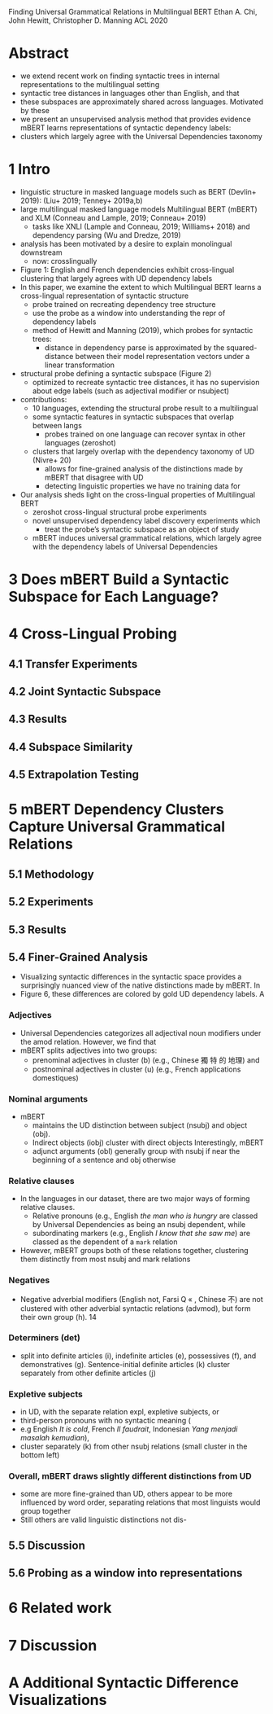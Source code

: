 Finding Universal Grammatical Relations in Multilingual BERT
Ethan A. Chi, John Hewitt, Christopher D. Manning
ACL 2020

# Abstract

* we extend recent work on finding syntactic trees in internal representations
  to the multilingual setting
* syntactic tree distances in languages other than English, and that 
* these subspaces are approximately shared across languages. Motivated by these
* we present an unsupervised analysis method that provides evidence 
  mBERT learns representations of syntactic dependency labels:
* clusters which largely agree with the Universal Dependencies taxonomy

# 1 Intro

* linguistic structure in masked language models such as BERT (Devlin+ 2019):
  (Liu+ 2019; Tenney+ 2019a,b)
* large multilingual masked language models
  Multilingual BERT (mBERT) and XLM (Conneau and Lample, 2019; Conneau+ 2019)
  * tasks like XNLI (Lample and Conneau, 2019; Williams+ 2018) and
    dependency parsing (Wu and Dredze, 2019)
* analysis has been motivated by a desire to explain monolingual downstream
  * now: crosslingually
* Figure 1: English and French dependencies exhibit cross-lingual clustering
  that largely agrees with UD dependency labels
* In this paper, we examine the extent to which Multilingual BERT learns a
  cross-lingual representation of syntactic structure
  * probe trained on recreating dependency tree structure
  * use the probe as a window into understanding the repr of dependency labels
  * method of Hewitt and Manning (2019), which probes for syntactic trees:
    * distance in dependency parse is approximated by the squared-distance
      between their model representation vectors under a linear transformation
* structural probe defining a syntactic subspace (Figure 2)
  * optimized to recreate syntactic tree distances, it has
    no supervision about edge labels (such as adjectival modifier or nsubject)
* contributions:
  * 10 languages, extending the structural probe result to a multilingual
  * some syntactic features in syntactic subspaces that overlap between langs
    * probes trained on one language can recover syntax in other languages
      (zeroshot)
  * clusters that largely overlap with the dependency taxonomy of UD (Nivre+ 20)
    * allows for fine-grained analysis of the distinctions made by mBERT that
      disagree with UD
    * detecting linguistic properties we have no training data for
* Our analysis sheds light on the cross-lingual properties of Multilingual BERT
  * zeroshot cross-lingual structural probe experiments
  * novel unsupervised dependency label discovery experiments which
    * treat the probe’s syntactic subspace as an object of study
  * mBERT induces universal grammatical relations, which
    largely agree with the dependency labels of Universal Dependencies

# 3 Does mBERT Build a Syntactic Subspace for Each Language?

# 4 Cross-Lingual Probing

## 4.1 Transfer Experiments

## 4.2 Joint Syntactic Subspace

## 4.3 Results

## 4.4 Subspace Similarity

## 4.5 Extrapolation Testing

# 5 mBERT Dependency Clusters Capture Universal Grammatical Relations

## 5.1 Methodology

## 5.2 Experiments

## 5.3 Results

## 5.4 Finer-Grained Analysis

* Visualizing syntactic differences in the syntactic space provides a
  surprisingly nuanced view of the native distinctions made by mBERT. In
* Figure 6, these differences are colored by gold UD dependency labels. A

### Adjectives

* Universal Dependencies categorizes all adjectival noun modifiers under the
  amod relation. However, we find that
* mBERT splits adjectives into two groups:
  * prenominal adjectives in cluster (b) (e.g., Chinese 獨 特 的 地理) and
  * postnominal adjectives in cluster (u) (e.g., French applications
    domestiques)

### Nominal arguments

* mBERT
  * maintains the UD distinction between subject (nsubj) and object (obj).
  * Indirect objects (iobj) cluster with direct objects Interestingly, mBERT
  * adjunct arguments (obl) generally group with
    nsubj if near the beginning of a sentence and obj otherwise

### Relative clauses

* In the languages in our dataset, there are two major ways of forming relative
  clauses.
  * Relative pronouns (e.g., English _the man who is hungry_ are classed by
    Universal Dependencies as being an nsubj dependent, while
  * subordinating markers (e.g., English _I know that she saw me_) are classed
    as the dependent of a `mark` relation
* However, mBERT groups both of these relations together, clustering them
  distinctly from most nsubj and mark relations

### Negatives

* Negative adverbial modifiers (English not, Farsi Q « , Chinese 不) are not
  clustered with other adverbial syntactic relations (advmod), but form their
  own group (h). 14

### Determiners (det)

* split into definite articles (i), indefinite articles (e), possessives (f),
  and demonstratives (g). Sentence-initial definite articles (k) cluster
  separately from other definite articles (j)

### Expletive subjects

* in UD, with the separate relation expl, expletive subjects, or
* third-person pronouns with no syntactic meaning (
* e.g English _It is cold_, French _Il faudrait_, Indonesian _Yang menjadi masalah
  kemudian_),
* cluster separately (k) from other nsubj relations
  (small cluster in the bottom left)

### Overall, mBERT draws slightly different distinctions from UD

* some are more fine-grained than UD,
  others appear to be more influenced by word order,
  separating relations that most linguists would group together
* Still others are valid linguistic distinctions not dis-

## 5.5 Discussion

## 5.6 Probing as a window into representations

# 6 Related work

# 7 Discussion

# A Additional Syntactic Difference Visualizations
